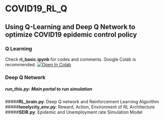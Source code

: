 # COVID19_RL_Q
## Using Q-Learning and Deep Q Network to optimize COVID19 epidemic control policy

### Q Learning
Check __rl_basic.ipynb__ for codes and comments. Google Colab is recommended.
[![Open In Colab](https://colab.research.google.com/assets/colab-badge.svg)](https://github.com/yifax/COVID19_RL_Q/blob/master/rl_basic.ipynb)

### Deep Q Network
##### __run_this.py__:  Main portal to run simulation
#####__RL_brain.py__:  Deep Q network and Reinforcement Learning Algorithm
#####__lonelycity_env.py__:  Reward, Action, Environment of RL Architecture
#####__SEIR.py__:  Epidemic and Unemployment rate Simulation Model
